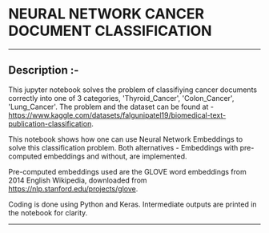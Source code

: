 # NEURAL NETWORK CANCER DOCUMENT CLASSIFICATION

***

## Description :-

This jupyter notebook solves the problem of classifiying cancer documents correctly into one of 3 categories,
'Thyroid_Cancer', 'Colon_Cancer', 'Lung_Cancer'. The problem and the dataset can be found at - 
https://www.kaggle.com/datasets/falgunipatel19/biomedical-text-publication-classification.

This notebook shows how one can use Neural Network Embeddings to solve this classification problem. 
Both alternatives - Embeddings with pre-computed embeddings and without, are implemented. 

Pre-computed embeddings used are the GLOVE word embeddings from 2014 English Wikipedia, downloaded from 
https://nlp.stanford.edu/projects/glove.

Coding is done using Python and Keras. Intermediate outputs are printed in the notebook for clarity.

***


